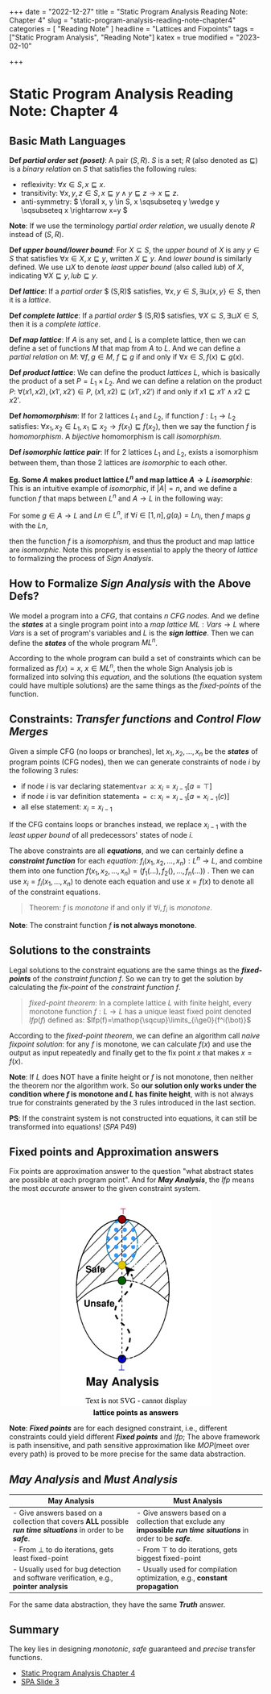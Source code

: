 +++
date = "2022-12-27"
title = "Static Program Analysis Reading Note: Chapter 4"
slug = "static-program-analysis-reading-note-chapter4"
categories = [ "Reading Note" ]
headline = "Lattices and Fixpoints"
tags = ["Static Program Analysis", "Reading Note"]
katex = true
modified = "2023-02-10"

+++

# Static Program Analysis Reading Note: Chapter 4

## Basic Math Languages

**Def *partial order set (poset)***: A pair $(S,R)$. $S$ is a set; $R$ (also denoted as $\sqsubseteq$) is a *binary relation* on $S$ that satisfies the following rules:

- reflexivity: $\forall x \in S, x \sqsubseteq x$.
- transitivity: $\forall x,y,z \in S, x \sqsubseteq y \wedge y \sqsubseteq z \rightarrow x \sqsubseteq z$.
- anti-symmetry: $ \forall x, y \in S, x \sqsubseteq y \wedge y \sqsubseteq x \rightarrow x=y $

**Note**: If we use the terminology *partial order relation*, we usually denote $R$ instead of $(S,R)$.



**Def *upper bound/lower bound***: For $X\subseteq S$, the *upper bound* of $X$ is any $y \in S$ that satisfies $\forall x \in X, x \sqsubseteq y$, written $X \sqsubseteq y$. And *lower bound* is similarly defined. We use $\sqcup X$ to denote *least upper bound* (also called *lub*) of $X$, indicating $\forall X \sqsubseteq y, lub \sqsubseteq y$.



**Def *lattice***:  If a *partial order* $ (S,R)$ satisfies, $\forall x, y \in S, \exists \sqcup\{x,y\} \in S$, then it is a *lattice*.



**Def *complete lattice***: If a *partial order* $ (S,R)$ satisfies, $\forall X \subseteq S, \exists \sqcup X \in S$, then it is a *complete lattice*.



**Def *map lattice***: If $A$ is any set, and $L$ is a complete lattice, then we can define a set of functions $M$ that map from $A$ to $L$. And we can define a *partial relation* on $M$: $\forall f,g \in M$, $f \sqsubseteq g$ if and only if $\forall x \in S, f(x) \sqsubseteq g(x)$.



**Def *product lattice***: We can define the product *lattices* $L$, which is basically the product of a set $P=L_1 \times L_2$. And we can define a relation on the product $P$: $\forall (x1, x2), (x1',x2') \in P$,  $(x1, x2) \sqsubseteq (x1', x2')$ if and only if $x1 \sqsubseteq x1' \wedge x2 \sqsubseteq x2'$.



**Def *homomorphism***: If for 2 lattices $L_1$ and $L_2$, if function $f:L_1 \rightarrow L_2$ satisfies: $\forall x_1, x_2 \in L_1, x_1 \sqsubseteq x_2 \rightarrow f(x_1) \sqsubseteq f(x_2)$, then we say the function $f$ is *homomorphism*. A *bijective* homomorphism is call *isomorphism*.



**Def *isomorphic lattice pair***: If for 2 lattices $L_1$ and $L_2$, exists a isomorphism between them, than those 2 lattices are *isomorphic* to each other.



**Eg. Some $A$ makes product lattice $L^n$ and map lattice $A\rightarrow L$ *isomorphic***: This is an intuitive example of *isomorphic*, if $|A|=n$, and we define a function $f$ that maps between $L^n$ and $A\rightarrow L$ in the following way:

For some $g \in A\rightarrow L$ and $Ln \in L^n$, if $\forall i \in [1, n], g(a_i)=Ln_i$, then $f$ maps $g$ with the $Ln$, 

then the function $f$ is a *isomorphism*, and thus the product and map lattice are *isomorphic*. Note this property is essential to apply the theory of *lattice* to formalizing the process of *Sign Analysis*.

  

## How to Formalize *Sign Analysis* with the Above Defs?

We model a program into a *CFG*, that contains $n$ *CFG nodes*. And we define the ***states*** at a single program point into a *map lattice* $ML:Vars\rightarrow L$ where $Vars$ is a set of program's variables and $L$ is the ***sign lattice***. Then we can define the ***states*** of the whole program $ML^n$.

According to the whole program can build a set of constraints which can be formalized as $f(x) = x$, $x \in ML^n$, then the whole Sign Analysis job is formalized into solving this *equation*, and the solutions (the equation system could have multiple solutions) are the same things as the *fixed-points* of the function.

## Constraints: *Transfer functions* and *Control Flow Merges*

Given a simple CFG (no loops or branches), let $x_1, x_2, ..., x_n$ be the ***states*** of program points (CFG nodes), then we can generate constraints of node $i$ by the following 3 rules:

- if node $i$ is var declaring statement`var a`: $x_i = x_{i-1}[a = \top]$
- if node $i$ is var definition statement`a = c`: $x_i = x_{i-1}[a=x_{i-1}(c)]$
- all else statement: $x_i = x_{i-1}$

If the CFG contains loops or branches instead, we replace $x_{i-1}$ with the *least upper bound* of all predecessors' states of node $i$.

The above constraints are all ***equations***, and we can certainly define a ***constraint function*** for each *equation*: $f_i(x_1, x_2, ..., x_n): L^n \rightarrow L$, and combine them into one function $f(x_1, x_2, ..., x_n) = (f_1(...), f_2(), ..., f_n(...))$ . Then we can use $x_i = f_i(x_1, ..., x_n)$ to denote each equation and use $x = f(x)$ to denote all of the constraint equations.

> Theorem: $f$ is *monotone* if and only if $\forall i, f_i$ is *monotone*.

**Note**: The constraint function $f$ **is not always monotone**.

## Solutions to the constraints

Legal solutions to the constraint equations are the same things as the ***fixed-points*** of the *constraint function* $f$. So we can try to get the solution by calculating the *fix-point* of the *constraint function* $f$. 



> *fixed-point theorem*: In a complete lattice $L$ with finite height, every monotone function $f:L\rightarrow L$ has a unique least fixed point denoted $lfp(f)$ defined as: $lfp(f)=\mathop{\sqcup}\limits_{i\ge0}{f^i(\bot)}$



According to the *fixed-point theorem*, we can define an algorithm call *naive fixpoint solution*: for any $f$ is monotone, we can calculate $f(x)$ and use the output as input repeatedly and finally get to the fix point $x$ that makes $x = f(x)$.



**Note**: If $L$ does NOT have a finite height or $f$ is not monotone, then neither the theorem nor the algorithm work. So **our solution only works under the condition where $f$ is monotone and $L$ has finite height**, with is not always true for constraints generated by the 3 rules introduced in the last section.



**PS**: If the constraint system is not constructed into equations, it can still be transformed into equations! (*SPA* P49)

## Fixed points and Approximation answers

Fix points are approximation answer to the question "what abstract states are possible at each program point". And for ***May Analysis***, the  $lfp$ means the most *accurate* answer to the given constraint system. 

<center>
<img width="300" src="https://github.com/JoelYYoung/JoelYYoung.github.io/raw/master/static/img/fixed-point.svg">
<div style="color:black;"> <b> lattice points as answers </b>  </div>
</center>


**Note**: ***Fixed points*** are for each designed constraint, i.e., different constraints could yield different ***Fixed points*** and $lfp$; The above framework is path insensitive, and path sensitive approximation like *MOP*(meet over every path) is proved to be more precise for the same data abstraction. 

## *May Analysis* and *Must Analysis*

| May Analysis                                                 | Must Analysis                                                |
| ------------------------------------------------------------ | ------------------------------------------------------------ |
| - Give answers based on a collection that covers **ALL** possible ***run time situations*** in order to be ***safe***. | - Give answers based on a collection that exclude any **impossible** ***run time situations*** in order to be ***safe***. |
| - From $\bot$ to do iterations, gets least fixed-point       | - From $\top$ to do iterations, gets biggest fixed-point     |
| - Usually used for bug detection and software verification, e.g., **pointer analysis** | - Usually used for compilation optimization, e.g., **constant propagation** |

For the same data abstraction, they have the same ***Truth*** answer.

## Summary

The key lies in designing *monotonic*, *safe* guaranteed and *precise* transfer functions.

- [Static Program Analysis Chapter 4](https://cs.au.dk/~amoeller/spa/)
- [SPA Slide 3](https://cs.au.dk/~amoeller/spa/3-lattices-and-fixpoints.pdf)

